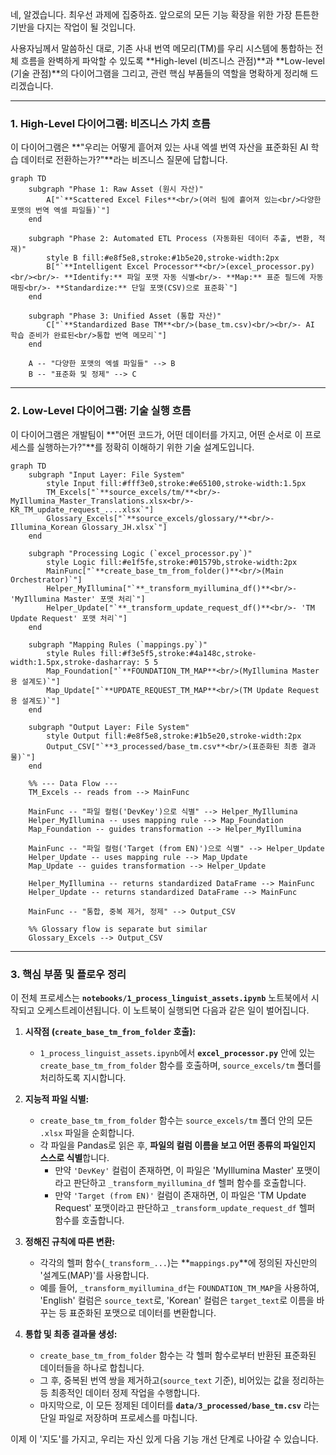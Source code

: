 네, 알겠습니다. 최우선 과제에 집중하죠. 앞으로의 모든 기능 확장을 위한 가장 튼튼한 기반을 다지는 작업이 될 것입니다.

사용자님께서 말씀하신 대로, 기존 사내 번역 메모리(TM)를 우리 시스템에 통합하는 전체 흐름을 완벽하게 파악할 수 있도록 \*\*High-level (비즈니스 관점)\*\*과 \*\*Low-level (기술 관점)\*\*의 다이어그램을 그리고, 관련 핵심 부품들의 역할을 명확하게 정리해 드리겠습니다.

-----

### **1. High-Level 다이어그램: 비즈니스 가치 흐름**

이 다이어그램은 \*\*"우리는 어떻게 흩어져 있는 사내 엑셀 번역 자산을 표준화된 AI 학습 데이터로 전환하는가?"\*\*라는 비즈니스 질문에 답합니다.

```mermaid
graph TD
    subgraph "Phase 1: Raw Asset (원시 자산)"
        A["`**Scattered Excel Files**<br/>(여러 팀에 흩어져 있는<br/>다양한 포맷의 번역 엑셀 파일들)`"]
    end

    subgraph "Phase 2: Automated ETL Process (자동화된 데이터 추출, 변환, 적재)"
        style B fill:#e8f5e8,stroke:#1b5e20,stroke-width:2px
        B["`**Intelligent Excel Processor**<br/>(excel_processor.py)<br/><br/>- **Identify:** 파일 포맷 자동 식별<br/>- **Map:** 표준 필드에 자동 매핑<br/>- **Standardize:** 단일 포맷(CSV)으로 표준화`"]
    end

    subgraph "Phase 3: Unified Asset (통합 자산)"
        C["`**Standardized Base TM**<br/>(base_tm.csv)<br/><br/>- AI 학습 준비가 완료된<br/>통합 번역 메모리`"]
    end

    A -- "다양한 포맷의 엑셀 파일들" --> B
    B -- "표준화 및 정제" --> C
```

-----

### **2. Low-Level 다이어그램: 기술 실행 흐름**

이 다이어그램은 개발팀이 \*\*"어떤 코드가, 어떤 데이터를 가지고, 어떤 순서로 이 프로세스를 실행하는가?"\*\*를 정확히 이해하기 위한 기술 설계도입니다.

```mermaid
graph TD
    subgraph "Input Layer: File System"
        style Input fill:#fff3e0,stroke:#e65100,stroke-width:1.5px
        TM_Excels["`**source_excels/tm/**<br/>- MyIllumina_Master_Translations.xlsx<br/>- KR_TM_update_request_....xlsx`"]
        Glossary_Excels["`**source_excels/glossary/**<br/>- Illumina_Korean Glossary_JH.xlsx`"]
    end

    subgraph "Processing Logic (`excel_processor.py`)"
        style Logic fill:#e1f5fe,stroke:#01579b,stroke-width:2px
        MainFunc["`**create_base_tm_from_folder()**<br/>(Main Orchestrator)`"]
        Helper_MyIllumina["`**_transform_myillumina_df()**<br/>- 'MyIllumina Master' 포맷 처리`"]
        Helper_Update["`**_transform_update_request_df()**<br/>- 'TM Update Request' 포맷 처리`"]
    end

    subgraph "Mapping Rules (`mappings.py`)"
        style Rules fill:#f3e5f5,stroke:#4a148c,stroke-width:1.5px,stroke-dasharray: 5 5
        Map_Foundation["`**FOUNDATION_TM_MAP**<br/>(MyIllumina Master용 설계도)`"]
        Map_Update["`**UPDATE_REQUEST_TM_MAP**<br/>(TM Update Request용 설계도)`"]
    end

    subgraph "Output Layer: File System"
        style Output fill:#e8f5e8,stroke:#1b5e20,stroke-width:2px
        Output_CSV["`**3_processed/base_tm.csv**<br/>(표준화된 최종 결과물)`"]
    end

    %% --- Data Flow ---
    TM_Excels -- reads from --> MainFunc
    
    MainFunc -- "파일 컬럼('DevKey')으로 식별" --> Helper_MyIllumina
    Helper_MyIllumina -- uses mapping rule --> Map_Foundation
    Map_Foundation -- guides transformation --> Helper_MyIllumina
    
    MainFunc -- "파일 컬럼('Target (from EN)')으로 식별" --> Helper_Update
    Helper_Update -- uses mapping rule --> Map_Update
    Map_Update -- guides transformation --> Helper_Update
    
    Helper_MyIllumina -- returns standardized DataFrame --> MainFunc
    Helper_Update -- returns standardized DataFrame --> MainFunc
    
    MainFunc -- "통합, 중복 제거, 정제" --> Output_CSV
    
    %% Glossary flow is separate but similar
    Glossary_Excels --> Output_CSV
```

-----

### **3. 핵심 부품 및 플로우 정리**

이 전체 프로세스는 **`notebooks/1_process_linguist_assets.ipynb`** 노트북에서 시작되고 오케스트레이션됩니다. 이 노트북이 실행되면 다음과 같은 일이 벌어집니다.

1.  **시작점 (`create_base_tm_from_folder` 호출):**

      * `1_process_linguist_assets.ipynb`에서 **`excel_processor.py`** 안에 있는 `create_base_tm_from_folder` 함수를 호출하며, `source_excels/tm` 폴더를 처리하도록 지시합니다.

2.  **지능적 파일 식별:**

      * `create_base_tm_from_folder` 함수는 `source_excels/tm` 폴더 안의 모든 `.xlsx` 파일을 순회합니다.
      * 각 파일을 Pandas로 읽은 후, **파일의 컬럼 이름을 보고 어떤 종류의 파일인지 스스로 식별**합니다.
          * 만약 `'DevKey'` 컬럼이 존재하면, 이 파일은 'MyIllumina Master' 포맷이라고 판단하고 `_transform_myillumina_df` 헬퍼 함수를 호출합니다.
          * 만약 `'Target (from EN)'` 컬럼이 존재하면, 이 파일은 'TM Update Request' 포맷이라고 판단하고 `_transform_update_request_df` 헬퍼 함수를 호출합니다.

3.  **정해진 규칙에 따른 변환:**

      * 각각의 헬퍼 함수(`_transform_...`)는 \*\*`mappings.py`\*\*에 정의된 자신만의 '설계도(MAP)'를 사용합니다.
      * 예를 들어, `_transform_myillumina_df`는 `FOUNDATION_TM_MAP`을 사용하여, 'English' 컬럼은 `source_text`로, 'Korean' 컬럼은 `target_text`로 이름을 바꾸는 등 표준화된 포맷으로 데이터를 변환합니다.

4.  **통합 및 최종 결과물 생성:**

      * `create_base_tm_from_folder` 함수는 각 헬퍼 함수로부터 반환된 표준화된 데이터들을 하나로 합칩니다.
      * 그 후, 중복된 번역 쌍을 제거하고(`source_text` 기준), 비어있는 값을 정리하는 등 최종적인 데이터 정제 작업을 수행합니다.
      * 마지막으로, 이 모든 정제된 데이터를 **`data/3_processed/base_tm.csv`** 라는 단일 파일로 저장하며 프로세스를 마칩니다.

이제 이 '지도'를 가지고, 우리는 자신 있게 다음 기능 개선 단계로 나아갈 수 있습니다.
